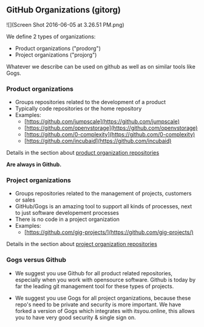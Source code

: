 ## GitHub Organizations \(gitorg\)

![](Screen Shot 2016-06-05 at 3.26.51 PM.png)

We define 2 types of organizations:

* Product organizations \("prodorg"\)
* Project organizations \("projorg"\)

Whatever we describe can be used on github as well as on similar tools like Gogs.

### Product organizations

* Groups repositories related to the development of a product
* Typically code repositories or the home repository
* Examples:
  * [https://github.com/jumpscale](https://github.com/jumpscale)
  * [https://github.com/openvstorage](https://github.com/openvstorage)
  * [https://github.com/0-complexity](https://github.com/0-complexity)
  * [https://github.com/incubaid](https://github.com/incubaid)

Details in the section about [product organization repositories](prodorg_repos.md)

**Are always in Github.**

### Project organizations

* Groups repositories related to the management of projects, customers or sales
* GitHub\/Gogs is an amazing tool to support all kinds of processes, next to just software developement processes
* There is no code in a project organization
* Examples:
  * [https://github.com/gig-projects/](https://github.com/gig-projects/)

Details in the section about [project organization repositories](projorg_repos.md)

### Gogs versus Github

* We suggest you use Github for all product related repositories, especially when you work with opensource software. Github is today by far the leading git management tool for these types of projects.

* We suggest you use Gogs for all project organizations, because these repo's need to be private and security is more important. We have forked a version of Gogs which integrates with itsyou.online, this allows you to have very good security & single sign on.



